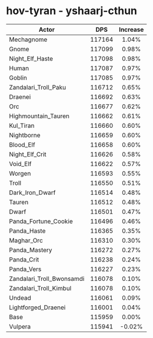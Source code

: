 # hov-tyran - yshaarj-cthun
| Actor | DPS | Increase |
|---|:---:|:---:|
|Mechagnome|117164|1.04%|
|Gnome|117099|0.98%|
|Night_Elf_Haste|117098|0.98%|
|Human|117087|0.97%|
|Goblin|117085|0.97%|
|Zandalari_Troll_Paku|116712|0.65%|
|Draenei|116692|0.63%|
|Orc|116677|0.62%|
|Highmountain_Tauren|116662|0.61%|
|Kul_Tiran|116660|0.60%|
|Nightborne|116659|0.60%|
|Blood_Elf|116658|0.60%|
|Night_Elf_Crit|116626|0.58%|
|Void_Elf|116622|0.57%|
|Worgen|116593|0.55%|
|Troll|116550|0.51%|
|Dark_Iron_Dwarf|116514|0.48%|
|Tauren|116512|0.48%|
|Dwarf|116501|0.47%|
|Panda_Fortune_Cookie|116496|0.46%|
|Panda_Haste|116365|0.35%|
|Maghar_Orc|116310|0.30%|
|Panda_Mastery|116272|0.27%|
|Panda_Crit|116238|0.24%|
|Panda_Vers|116227|0.23%|
|Zandalari_Troll_Bwonsamdi|116078|0.10%|
|Zandalari_Troll_Kimbul|116078|0.10%|
|Undead|116061|0.09%|
|Lightforged_Draenei|116001|0.04%|
|Base|115959|0.00%|
|Vulpera|115941|-0.02%|
